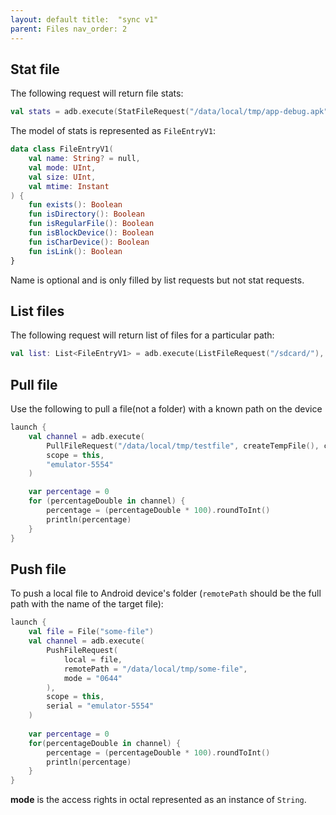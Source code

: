 ```yaml
---
layout: default title:  "sync v1"
parent: Files nav_order: 2
---
```


## Stat file

The following request will return file stats:

```kotlin
val stats = adb.execute(StatFileRequest("/data/local/tmp/app-debug.apk"), "emulator-5554")
```

The model of stats is represented as `FileEntryV1`:

```kotlin
data class FileEntryV1(
    val name: String? = null,
    val mode: UInt,
    val size: UInt,
    val mtime: Instant
) {
    fun exists(): Boolean
    fun isDirectory(): Boolean
    fun isRegularFile(): Boolean
    fun isBlockDevice(): Boolean
    fun isCharDevice(): Boolean
    fun isLink(): Boolean
}
```

Name is optional and is only filled by list requests but not stat requests.

## List files

The following request will return list of files for a particular path:

```kotlin
val list: List<FileEntryV1> = adb.execute(ListFileRequest("/sdcard/"), "emulator-5554")
```

## Pull file

Use the following to pull a file(not a folder) with a known path on the device

```kotlin
launch {
    val channel = adb.execute(
        PullFileRequest("/data/local/tmp/testfile", createTempFile(), coroutineContext = coroutineContext),
        scope = this,
        "emulator-5554"
    )

    var percentage = 0
    for (percentageDouble in channel) {
        percentage = (percentageDouble * 100).roundToInt()
        println(percentage)
    }
}
```

## Push file
To push a local file to Android device's folder (`remotePath` should be the full path with the name of the target file):

```kotlin
launch {
    val file = File("some-file")
    val channel = adb.execute(
        PushFileRequest(
            local = file,
            remotePath = "/data/local/tmp/some-file",
            mode = "0644"
        ),
        scope = this,
        serial = "emulator-5554"
    )
    
    var percentage = 0
    for(percentageDouble in channel) {
        percentage = (percentageDouble * 100).roundToInt()
        println(percentage)
    }
}
```

**mode** is the access rights in octal represented as an instance of `String`.
